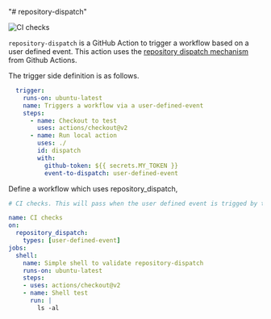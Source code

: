 "# repository-dispatch" 

![CI checks](https://github.com/jduimovich/repository-dispatch/workflows/CI%20checks/badge.svg)

`repository-dispatch` is a GitHub Action to trigger a workflow based on a user defined event. This action uses the [repository dispatch mechanism](https://docs.github.com/en/actions/reference/events-that-trigger-workflows) from Github Actions.

The trigger side definition is as follows. 

```yaml
  trigger:
    runs-on: ubuntu-latest
    name: Triggers a workflow via a user-defined-event
    steps: 
      - name: Checkout to test
        uses: actions/checkout@v2
      - name: Run local action
        uses: ./  
        id: dispatch
        with:
          github-token: ${{ secrets.MY_TOKEN }}  
          event-to-dispatch: user-defined-event
```

Define a workflow which uses  repository_dispatch, 

```yaml 
# CI checks. This will pass when the user defined event is trigged by the CI Task. Note the name  `user-defined-event` is an example name, users can define their own named events. 

name: CI checks
on:
  repository_dispatch:
    types: [user-defined-event]
jobs:
  shell:
    name: Simple shell to validate repository-dispatch
    runs-on: ubuntu-latest
    steps:
    - uses: actions/checkout@v2   
    - name: Shell test 
      run: |  
        ls -al 
```
